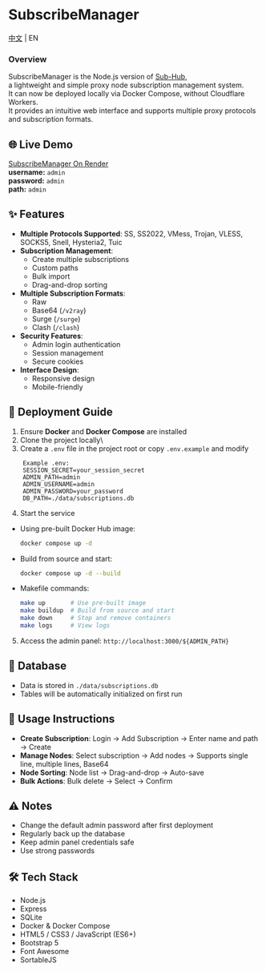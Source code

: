 # SubscribeManager

[中文](https://github.com/jokerknight/SubscribeManager/blob/main/README_ZH.md) | EN

### Overview

SubscribeManager is the Node.js version of [Sub-Hub](https://github.com/shiyi11yi/Sub-Hub),  
a lightweight and simple proxy node subscription management system.  
It can now be deployed locally via Docker Compose, without Cloudflare Workers.  
It provides an intuitive web interface and supports multiple proxy protocols and subscription formats.

## 🌐 Live Demo

[SubscribeManager On Render](https://subscribemanager.onrender.com/admin)  
**username:** `admin`  
**password:** `admin`  
**path:** `admin`

## ✨ Features

-   **Multiple Protocols Supported**: SS, SS2022, VMess, Trojan, VLESS, SOCKS5, Snell, Hysteria2, Tuic
-   **Subscription Management**:
    -   Create multiple subscriptions
    -   Custom paths
    -   Bulk import
    -   Drag-and-drop sorting
-   **Multiple Subscription Formats**:
    -   Raw
    -   Base64 (`/v2ray`)
    -   Surge (`/surge`)
    -   Clash (`/clash`)
-   **Security Features**:
    -   Admin login authentication
    -   Session management
    -   Secure cookies
-   **Interface Design**:
    -   Responsive design
    -   Mobile-friendly

## 🚀 Deployment Guide

1.  Ensure **Docker** and **Docker Compose** are installed
2.  Clone the project locally\
3.  Create a `.env` file in the project root or copy `.env.example` and modify

```
    Example .env:
    SESSION_SECRET=your_session_secret
    ADMIN_PATH=admin
    ADMIN_USERNAME=admin
    ADMIN_PASSWORD=your_password
    DB_PATH=./data/subscriptions.db
```

4.  Start the service

-   Using pre-built Docker Hub image:

    ```bash
    docker compose up -d
    ```

-   Build from source and start:

    ```bash
    docker compose up -d --build
    ```

-   Makefile commands:

    ```bash
    make up       # Use pre-built image
    make buildup  # Build from source and start
    make down     # Stop and remove containers
    make logs     # View logs
    ```

5.  Access the admin panel: `http://localhost:3000/${ADMIN_PATH}`

## 💾 Database

-   Data is stored in `./data/subscriptions.db`
-   Tables will be automatically initialized on first run

## 📖 Usage Instructions

-   **Create Subscription**: Login → Add Subscription → Enter name and path → Create
-   **Manage Nodes**: Select subscription → Add nodes → Supports single line, multiple lines, Base64
-   **Node Sorting**: Node list → Drag-and-drop → Auto-save
-   **Bulk Actions**: Bulk delete → Select → Confirm

## ⚠️ Notes

-   Change the default admin password after first deployment
-   Regularly back up the database
-   Keep admin panel credentials safe
-   Use strong passwords

## 🛠️ Tech Stack

-   Node.js
-   Express
-   SQLite
-   Docker & Docker Compose
-   HTML5 / CSS3 / JavaScript (ES6+)
-   Bootstrap 5
-   Font Awesome
-   SortableJS

